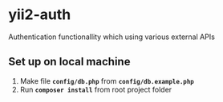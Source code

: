 # yii2-auth
Authentication functionallity which using various external APIs


Set up on local machine 
----------------------
1. Make file **```config/db.php```** from **```config/db.example.php```**
2. Run  **```composer install```** from root project folder
   

